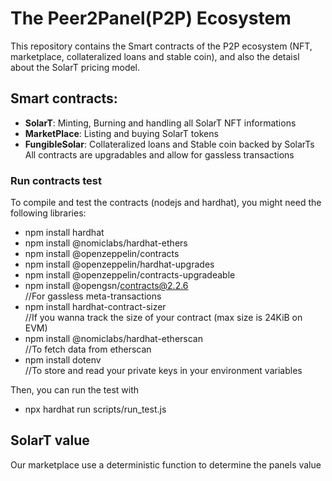 # The Peer2Panel(P2P) Ecosystem
This repository contains the Smart contracts of the P2P ecosystem (NFT, marketplace, collateralized loans and stable coin), and also the detaisl about the SolarT pricing model.

## Smart contracts:
- **SolarT**: Minting, Burning and handling all SolarT NFT informations
- **MarketPlace**: Listing and buying SolarT tokens
- **FungibleSolar**: Collateralized loans and Stable coin backed by SolarTs
All contracts are upgradables and allow for gassless transactions

### Run contracts test
To compile and test the contracts (nodejs and hardhat), you might need the following libraries:
- npm install hardhat
- npm install @nomiclabs/hardhat-ethers
- npm install @openzeppelin/contracts
- npm install @openzeppelin/hardhat-upgrades        
- npm install @openzeppelin/contracts-upgradeable   
- npm install @opengsn/contracts@2.2.6              
//For gassless meta-transactions
- npm install hardhat-contract-sizer                
//If you wanna track the size of your contract (max size is 24KiB on EVM)
- npm install @nomiclabs/hardhat-etherscan          
//To fetch data from etherscan
- npm install dotenv          
//To store and read your private keys in your environment variables

Then, you can run the test with
- npx hardhat run scripts/run_test.js

## SolarT value
Our marketplace use a deterministic function to determine the panels value

